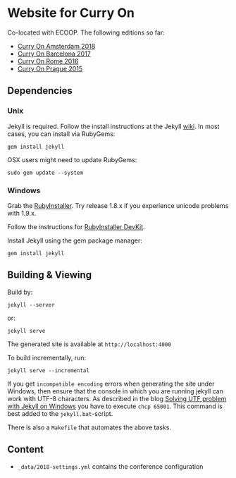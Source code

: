 # Website for Curry On

Co-located with ECOOP. The following editions so far:

- [Curry On Amsterdam 2018](http://curry-on.org/2018)
- [Curry On Barcelona 2017](http://curry-on.org/2017)
- [Curry On Rome 2016](http://curry-on.org/2016)
- [Curry On Prague 2015](http://curry-on.org/2015)

## Dependencies ##

### Unix ###

Jekyll is required. Follow the install instructions at the Jekyll [wiki](https://github.com/mojombo/jekyll/wiki/Install). In most cases, you can install via RubyGems:

    gem install jekyll

OSX users might need to update RubyGems:

    sudo gem update --system

### Windows ###

Grab the [RubyInstaller](http://rubyinstaller.org/downloads). Try release 1.8.x if you experience unicode problems with 1.9.x.

Follow the instructions for [RubyInstaller DevKit](https://github.com/oneclick/rubyinstaller/wiki/Development-Kit).

Install Jekyll using the gem package manager:

    gem install jekyll

## Building & Viewing ##

Build by:

    jekyll --server

or:

    jekyll serve

The generated site is available at `http://localhost:4000`


To build incrementally, run:

    jekyll serve --incremental

If you get `incompatible encoding` errors when generating the site under Windows, then ensure that the
console in which you are running jekyll can work with UTF-8 characters. As described in the blog
[Solving UTF problem with Jekyll on Windows](http://joseoncode.com/2011/11/27/solving-utf-problem-with-jekyll-on-windows/)
you have to execute `chcp 65001`. This command is best added to the `jekyll.bat`-script.

There is also a `Makefile` that automates the above tasks.

## Content

- `_data/2018-settings.yml` contains the conference configuration

